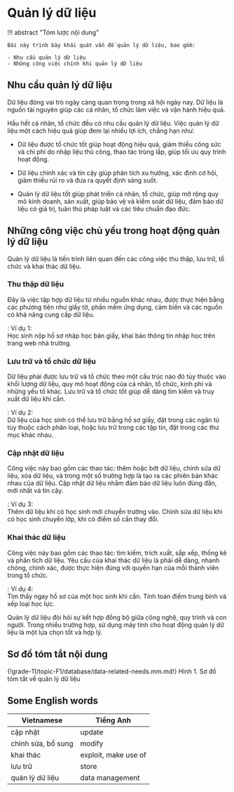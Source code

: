# Quản lý dữ liệu

!!! abstract "Tóm lược nội dung"

    Bài này trình bày khái quát vấn đề quản lý dữ liệu, bao gồm:
    
    - Nhu cầu quản lý dữ liệu
    - Những công việc chính khi quản lý dữ liệu

## Nhu cầu quản lý dữ liệu

Dữ liệu đóng vai trò ngày càng quan trọng trong xã hội ngày nay. Dữ liệu là nguồn tài nguyên giúp các cá nhân, tổ chức làm việc và vận hành hiệu quả. 

Hầu hết cá nhân, tổ chức đều có nhu cầu quản lý dữ liệu. Việc quản lý dữ liệu một cách hiệu quả giúp đem lại nhiều lợi ích, chẳng hạn như:

- Dữ liệu được tổ chức tốt giúp hoạt động hiệu quả, giảm thiểu công sức và chi phí do nhập liệu thủ công, thao tác trùng lắp, giúp tối ưu quy trình hoạt động.

- Dữ liệu chính xác và tin cậy giúp phân tích xu hướng, xác định cơ hội, giảm thiểu rủi ro và đưa ra quyết định sáng suốt.

- Quản lý dữ liệu tốt giúp phát triển cá nhân, tổ chức, giúp mở rộng quy mô kinh doanh, sản xuất, giúp bảo vệ và kiểm soát dữ liệu, đảm bảo dữ liệu có giá trị, tuân thủ pháp luật và các tiêu chuẩn đạo đức.

## Những công việc chủ yếu trong hoạt động quản lý dữ liệu

Quản lý dữ liệu là tiến trình liên quan đến các công việc thu thập, lưu trữ, tổ chức và khai thác dữ liệu.

### Thu thập dữ liệu

Đây là việc tập hợp dữ liệu từ nhiều nguồn khác nhau, được thực hiện bằng các phương tiện như giấy tờ, phần mềm ứng dụng, cảm biến và các nguồn có khả năng cung cấp dữ liệu.  

:   Ví dụ 1:  
    Học sinh nộp hồ sơ nhập học bản giấy, khai báo thông tin nhập học trên trang web nhà trường. 

### Lưu trữ và tổ chức dữ liệu

Dữ liệu phải được lưu trữ và tổ chức theo một cấu trúc nào đó tùy thuộc vào khối lượng dữ liệu, quy mô hoạt động của cá nhân, tổ chức, kinh phí và những yếu tố khác. Lưu trữ và tổ chức tốt giúp dễ dàng tìm kiếm và truy xuất dữ liệu khi cần.  

:   Ví dụ 2:  
    Dữ liệu của học sinh có thể lưu trữ bằng hồ sơ giấy, đặt trong các ngăn tủ tùy thuộc cách phân loại, hoặc lưu trữ trong các tập tin, đặt trong các thư mục khác nhau. 

### Cập nhật dữ liệu

Công việc này bao gồm các thao tác: thêm hoặc bớt dữ liệu, chỉnh sửa dữ liệu, xóa dữ liệu, và trong một số trường hợp là tạo ra các phiên bản khác nhau của dữ liệu. Cập nhật dữ liệu nhằm đảm bảo dữ liệu luôn đúng đắn, mới nhất và tin cậy.

:   Ví dụ 3:  
    Thêm dữ liệu khi có học sinh mới chuyển trường vào. Chỉnh sửa dữ liệu khi có học sinh chuyển lớp, khi có điểm số cần thay đổi.  

### Khai thác dữ liệu

Công việc này bao gồm các thao tác: tìm kiếm, trích xuất, sắp xếp, thống kê và phân tích dữ liệu. Yêu cầu của khai thác dữ liệu là phải dễ dàng, nhanh chóng, chính xác, được thực hiện đúng với quyền hạn của mỗi thành viên trong tổ chức.

:   Ví dụ 4:  
    Tìm thấy ngay hồ sơ của một học sinh khi cần. Tính toán điểm trung bình và xếp loại học lực.

Quản lý dữ liệu đòi hỏi sự kết hợp đồng bộ giữa công nghệ, quy trình và con người. Trong nhiều trường hợp, sử dụng máy tính cho hoạt động quản lý dữ liệu là một lựa chọn tốt và hợp lý.

## Sơ đồ tóm tắt nội dung

{!grade-11/topic-F1/database/data-related-needs.mm.md!}
Hình 1. Sơ đồ tóm tắt về quản lý dữ liệu

## Some English words

| Vietnamese | Tiếng Anh | 
| --- | --- |
| cập nhật | update |
| chỉnh sửa, bổ sung | modify |
| khai thác | exploit, make use of |
| lưu trữ | store |
| quản lý dữ liệu | data management |